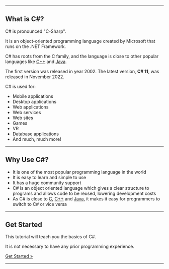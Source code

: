 ___

## What is C#?

C# is pronounced "C-Sharp".

It is an object-oriented programming language created by Microsoft that runs on the .NET Framework.

C# has roots from the C family, and the language is close to other popular languages like [C++](https://www.w3schools.com/cpp/default.asp) and [Java](https://www.w3schools.com/java/default.asp).

The first version was released in year 2002. The latest version, **C# 11**, was released in November 2022.

C# is used for:

-   Mobile applications
-   Desktop applications
-   Web applications
-   Web services
-   Web sites
-   Games
-   VR
-   Database applications
-   And much, much more!

___

## Why Use C#?

-   It is one of the most popular programming language in the world
-   It is easy to learn and simple to use
-   It has a huge community support
-   C# is an object oriented language which gives a clear structure to programs and allows code to be reused, lowering development costs
-   As C# is close to [C](https://www.w3schools.com/c/index.php), [C++](https://www.w3schools.com/cpp/default.asp) and [Java](https://www.w3schools.com/java/default.asp), it makes it easy for programmers to switch to C# or vice versa

___

## Get Started

This tutorial will teach you the basics of C#.

It is not necessary to have any prior programming experience.

[Get Started »](https://www.w3schools.com/cs/cs_getstarted.php)

___